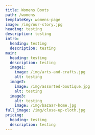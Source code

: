 ```yaml
---
title: Womens Boots
path: /womens
templateKey: womens-page
image: /img/our-story.jpg
heading: testing
description: testing
intro:
  heading: testing
  description: testing
main:
  heading: testing
  description: testing
  image1:
    image: /img/arts-and-crafts.jpg
    alt: testing
  image2:
    image: /img/assorted-boutique.jpg
    alt: testing
  image3:
    alt: testing
    image: /img/bazaar-home.jpg
full_image: /img/close-up-cloth.jpg
pricing:
  heading: testing
  description: testing
---
```

